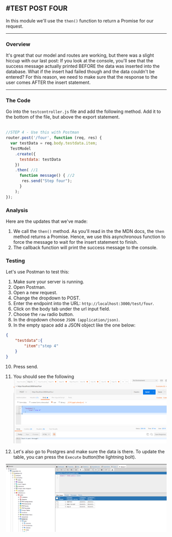#TEST POST FOUR
---
In this module we'll use the `then()` function to return a Promise for our request.

<hr />

### Overview
It's great that our model and routes are working, but there was a slight hiccup with our last post: If you look at the console, you'll see that the success message actually printed BEFORE the data was inserted into the database. What if the insert had failed though and the data couldn't be entered? For this reason, we need to make sure that the response to the user comes AFTER the insert statement. 

<hr>

### The Code
Go into the `testcontroller.js` file and add the following method. Add it to the bottom of the file, but above the export statement. 
```js

//STEP 4 - Use this with Postman
router.post('/four', function (req, res) {
  var testData = req.body.testdata.item;
  TestModel
    .create({
      testdata: testData
    })
    .then( //1
      function message() { //2
       res.send("Step four");
      }
    );
});

```

### Analysis
Here are the updates that we've made:
1. We call the `then()` method. As you'll read in the the MDN docs, the `then` method returns a Promise. Hence, we use this asynchronous function to force the message to wait for the insert statement to finish.
2. The callback function will print the success message to the console.


### Testing
Let's use Postman to test this:
1. Make sure your server is running.
2. Open Postman.
3. Open a new request. 
4. Change the dropdown to POST.
5. Enter the endpoint into the URL: `http://localhost:3000/test/four`.
6. Click on the body tab under the url input field.
7. Choose the `raw` radio button. 
8. In the dropdown choose `JSON (application/json)`.
9. In the empty space add a JSON object like the one below:

```json
{
    "testdata":{
        "item":"step 4"
    }
}
```
10. Press send.
11. You should see the following
![screenshot](assets/04-postman.PNG)

12. Let's also go to Postgres and make sure the data is there. To update the table, you can press the `Execute` button(the lightning bolt). 

![screenshot](assets/04-pg-admin.PNG)

